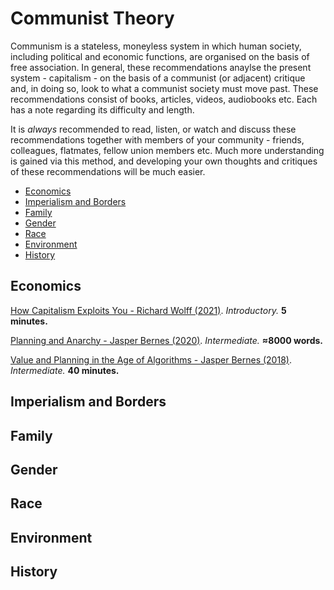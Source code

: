 # Communist Theory

Communism is a stateless, moneyless system in which human society, including political and economic functions, are organised on the basis of free association. In general, these recommendations anaylse the present system - capitalism - on the basis of a communist (or adjacent) critique and, in doing so, look to what a communist society must move past. These recommendations consist of books, articles, videos, audiobooks etc. Each has a note regarding its difficulty and length.

It is *always* recommended to read, listen, or watch and discuss these recommendations together with members of your community - friends, colleagues, flatmates, fellow union members etc. Much more understanding is gained via this method, and developing your own thoughts and critiques of these recommendations will be much easier.

<!-- toc -->

- [Economics](#economics)
- [Imperialism and Borders](#imperialism-and-borders)
- [Family](#family)
- [Gender](#gender)
- [Race](#race)
- [Environment](#environment)
- [History](#history)
  
<!-- tocstop -->

## Economics

[How Capitalism Exploits You - Richard Wolff (2021)](https://www.youtube.com/watch?v=2mI_RMQEulw). *Introductory.* **5 minutes.**

[Planning and Anarchy - Jasper Bernes (2020)](https://cominsitu.files.wordpress.com/2020/02/bernes-planning.pdf). *Intermediate.* **≈8000 words.**

[Value and Planning in the Age of Algorithms - Jasper Bernes (2018)](https://youtu.be/ZMzZQILjL8k). *Intermediate.* **40 minutes.**

## Imperialism and Borders

## Family

## Gender

## Race

## Environment

## History
